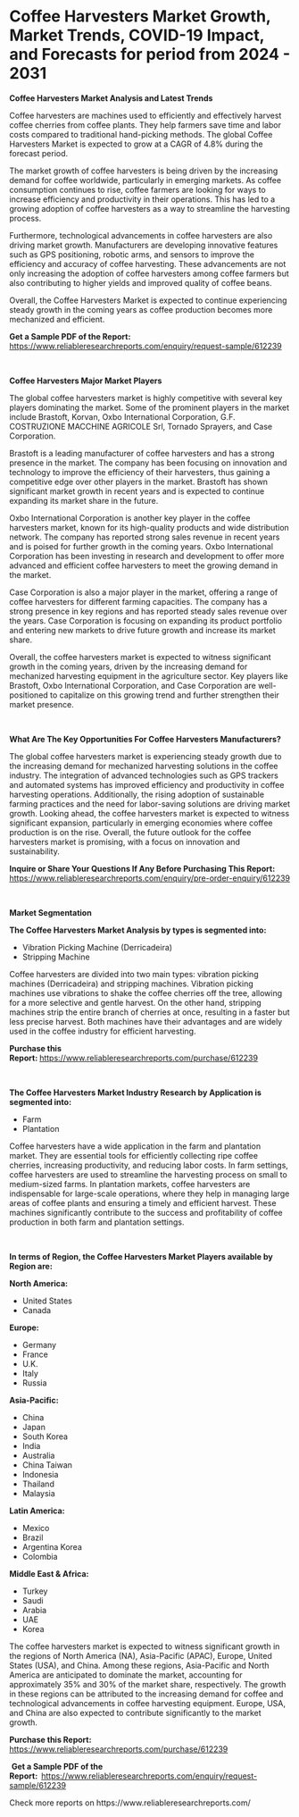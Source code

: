 <p><h1>Coffee Harvesters Market Growth, Market Trends, COVID-19 Impact, and Forecasts for period from 2024 - 2031</h1></p><p><strong>Coffee Harvesters Market Analysis and Latest Trends</strong></p>
<p><p>Coffee harvesters are machines used to efficiently and effectively harvest coffee cherries from coffee plants. They help farmers save time and labor costs compared to traditional hand-picking methods. The global Coffee Harvesters Market is expected to grow at a CAGR of 4.8% during the forecast period.</p><p>The market growth of coffee harvesters is being driven by the increasing demand for coffee worldwide, particularly in emerging markets. As coffee consumption continues to rise, coffee farmers are looking for ways to increase efficiency and productivity in their operations. This has led to a growing adoption of coffee harvesters as a way to streamline the harvesting process.</p><p>Furthermore, technological advancements in coffee harvesters are also driving market growth. Manufacturers are developing innovative features such as GPS positioning, robotic arms, and sensors to improve the efficiency and accuracy of coffee harvesting. These advancements are not only increasing the adoption of coffee harvesters among coffee farmers but also contributing to higher yields and improved quality of coffee beans.</p><p>Overall, the Coffee Harvesters Market is expected to continue experiencing steady growth in the coming years as coffee production becomes more mechanized and efficient.</p></p>
<p><strong>Get a Sample PDF of the Report:&nbsp;</strong> <a href="https://www.reliableresearchreports.com/enquiry/request-sample/612239">https://www.reliableresearchreports.com/enquiry/request-sample/612239</a></p>
<p>&nbsp;</p>
<p><strong>Coffee Harvesters Major Market Players</strong></p>
<p><p>The global coffee harvesters market is highly competitive with several key players dominating the market. Some of the prominent players in the market include Brastoft, Korvan, Oxbo International Corporation, G.F. COSTRUZIONE MACCHINE AGRICOLE Srl, Tornado Sprayers, and Case Corporation.</p><p>Brastoft is a leading manufacturer of coffee harvesters and has a strong presence in the market. The company has been focusing on innovation and technology to improve the efficiency of their harvesters, thus gaining a competitive edge over other players in the market. Brastoft has shown significant market growth in recent years and is expected to continue expanding its market share in the future.</p><p>Oxbo International Corporation is another key player in the coffee harvesters market, known for its high-quality products and wide distribution network. The company has reported strong sales revenue in recent years and is poised for further growth in the coming years. Oxbo International Corporation has been investing in research and development to offer more advanced and efficient coffee harvesters to meet the growing demand in the market.</p><p>Case Corporation is also a major player in the market, offering a range of coffee harvesters for different farming capacities. The company has a strong presence in key regions and has reported steady sales revenue over the years. Case Corporation is focusing on expanding its product portfolio and entering new markets to drive future growth and increase its market share.</p><p>Overall, the coffee harvesters market is expected to witness significant growth in the coming years, driven by the increasing demand for mechanized harvesting equipment in the agriculture sector. Key players like Brastoft, Oxbo International Corporation, and Case Corporation are well-positioned to capitalize on this growing trend and further strengthen their market presence.</p></p>
<p>&nbsp;</p>
<p><strong>What Are The Key Opportunities For Coffee Harvesters Manufacturers?</strong></p>
<p><p>The global coffee harvesters market is experiencing steady growth due to the increasing demand for mechanized harvesting solutions in the coffee industry. The integration of advanced technologies such as GPS trackers and automated systems has improved efficiency and productivity in coffee harvesting operations. Additionally, the rising adoption of sustainable farming practices and the need for labor-saving solutions are driving market growth. Looking ahead, the coffee harvesters market is expected to witness significant expansion, particularly in emerging economies where coffee production is on the rise. Overall, the future outlook for the coffee harvesters market is promising, with a focus on innovation and sustainability.</p></p>
<p><strong>Inquire or Share Your Questions If Any Before Purchasing This Report:</strong> <a href="https://www.reliableresearchreports.com/enquiry/pre-order-enquiry/612239">https://www.reliableresearchreports.com/enquiry/pre-order-enquiry/612239</a></p>
<p>&nbsp;</p>
<p><strong>Market Segmentation</strong></p>
<p><strong>The Coffee Harvesters Market Analysis by types is segmented into:</strong></p>
<p><ul><li>Vibration Picking Machine (Derricadeira)</li><li>Stripping Machine</li></ul></p>
<p><p>Coffee harvesters are divided into two main types: vibration picking machines (Derricadeira) and stripping machines. Vibration picking machines use vibrations to shake the coffee cherries off the tree, allowing for a more selective and gentle harvest. On the other hand, stripping machines strip the entire branch of cherries at once, resulting in a faster but less precise harvest. Both machines have their advantages and are widely used in the coffee industry for efficient harvesting.</p></p>
<p><strong>Purchase this Report:&nbsp;</strong><a href="https://www.reliableresearchreports.com/purchase/612239">https://www.reliableresearchreports.com/purchase/612239</a></p>
<p>&nbsp;</p>
<p><strong>The Coffee Harvesters Market Industry Research by Application is segmented into:</strong></p>
<p><ul><li>Farm</li><li>Plantation</li></ul></p>
<p><p>Coffee harvesters have a wide application in the farm and plantation market. They are essential tools for efficiently collecting ripe coffee cherries, increasing productivity, and reducing labor costs. In farm settings, coffee harvesters are used to streamline the harvesting process on small to medium-sized farms. In plantation markets, coffee harvesters are indispensable for large-scale operations, where they help in managing large areas of coffee plants and ensuring a timely and efficient harvest. These machines significantly contribute to the success and profitability of coffee production in both farm and plantation settings.</p></p>
<p>&nbsp;</p>
<p><strong>In terms of Region, the Coffee Harvesters Market Players available by Region are:</strong></p>
<p>
    <p> <strong> North America: </strong>
        <ul>
            <li>United States</li>
            <li>Canada</li>
        </ul>
        </p> 
    <p> <strong> Europe: </strong>
        <ul>
            <li>Germany</li>
            <li>France</li>
            <li>U.K.</li>
            <li>Italy</li>
            <li>Russia</li>
        </ul>
        </p> 
    <p> <strong> Asia-Pacific: </strong>
        <ul>
            <li>China</li>
            <li>Japan</li>
            <li>South Korea</li>
            <li>India</li>
            <li>Australia</li>
            <li>China Taiwan</li>
            <li>Indonesia</li>
            <li>Thailand</li>
            <li>Malaysia</li>
        </ul>
        </p> 
    <p> <strong> Latin America: </strong>
        <ul>
            <li>Mexico</li>
            <li>Brazil</li>
            <li>Argentina Korea</li>
            <li>Colombia</li>
        </ul>
        </p> 
    <p> <strong> Middle East & Africa: </strong>
        <ul>
            <li>Turkey</li>
            <li>Saudi</li>
            <li>Arabia</li>
            <li>UAE</li>
            <li>Korea</li>
        </ul>
    </p>
    </p>
<p><p>The coffee harvesters market is expected to witness significant growth in the regions of North America (NA), Asia-Pacific (APAC), Europe, United States (USA), and China. Among these regions, Asia-Pacific and North America are anticipated to dominate the market, accounting for approximately 35% and 30% of the market share, respectively. The growth in these regions can be attributed to the increasing demand for coffee and technological advancements in coffee harvesting equipment. Europe, USA, and China are also expected to contribute significantly to the market growth.</p></p>
<p><strong>Purchase this Report: </strong><a href="https://www.reliableresearchreports.com/purchase/612239">https://www.reliableresearchreports.com/purchase/612239</a></p>
<p>&nbsp;<strong>Get a Sample PDF of the Report:&nbsp;&nbsp;</strong><a href="https://www.reliableresearchreports.com/enquiry/request-sample/612239">https://www.reliableresearchreports.com/enquiry/request-sample/612239</a></p>
<p><strong></strong></p>
<p>Check more reports on https://www.reliableresearchreports.com/</p>